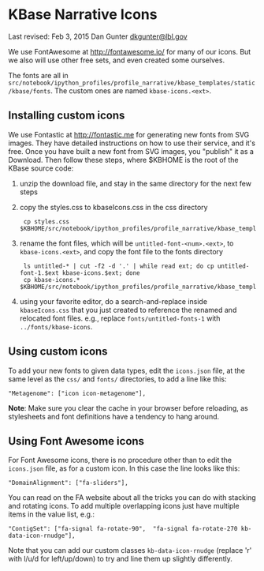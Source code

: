 # KBase Narrative Icons

Last revised: Feb 3, 2015
Dan Gunter <dkgunter@lbl.gov>

We use FontAwesome at http://fontawesome.io/ for many of our icons. But we also will use other free sets, and even created some ourselves.

The fonts are all in `src/notebook/ipython_profiles/profile_narrative/kbase_templates/static/kbase/fonts`.
The custom ones are named `kbase-icons.<ext>`.

## Installing custom icons

We use Fontastic at http://fontastic.me for generating new fonts from SVG images. They have detailed instructions on how to use their service, and it's free. Once you have built a new font from SVG images, you "publish" it as a Download. Then follow these steps, where $KBHOME is the root of the KBase source code:

1. unzip the download file, and stay in the same directory for the next few steps
2. copy the styles.css to kbaseIcons.css in the css directory

        cp styles.css $KBHOME/src/notebook/ipython_profiles/profile_narrative/kbase_templates/static/kbase/css/kbaseIcons.css

3. rename the font files, which will be `untitled-font-<num>.<ext>`, to `kbase-icons.<ext>`, and copy the font file to the fonts directory

        ls untitled-* | cut -f2 -d '.' | while read ext; do cp untitled-font-1.$ext kbase-icons.$ext; done
        cp kbase-icons.* $KBHOME/src/notebook/ipython_profiles/profile_narrative/kbase_templates/static/kbase/fonts

4. using your favorite editor, do a search-and-replace inside `kbaseIcons.css` that you just created to reference the renamed and relocated font files. e.g., replace `fonts/untitled-fonts-1` with `../fonts/kbase-icons`.

## Using custom icons

To add your new fonts to given data types, edit the `icons.json` file, at the same level as the `css/` and `fonts/` directories, to add a line like this:

    "Metagenome": ["icon icon-metagenome"],
    
**Note**: Make sure you clear the cache in your browser before reloading, as stylesheets and font definitions have a tendency to hang around.

## Using Font Awesome icons

For Font Awesome icons, there is no procedure other than to edit the `icons.json` file, as for a custom icon. In this case the line looks like this:

    "DomainAlignment": ["fa-sliders"],

You can read on the FA website about all the tricks you can do with stacking and rotating icons. To add multiple overlapping icons just have multiple items in the value list, e.g.:

    "ContigSet": ["fa-signal fa-rotate-90",  "fa-signal fa-rotate-270 kb-data-icon-rnudge"],

Note that you can add our custom classes `kb-data-icon-rnudge` (replace 'r' with l/u/d for left/up/down) to try and line them up slightly differently.


